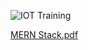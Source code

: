 
![IOT Training](https://github.com/user-attachments/assets/02a9769d-df5f-4258-b973-d2856c6696df)

[MERN Stack.pdf](https://github.com/user-attachments/files/20080343/MERN.Stack.pdf)

